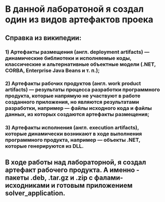 # В данной лаборатоной я создал один из видов артефактов проека

## Справка из википедии:
### 1) Артефакты размещения (англ. deployment artifacts) — динамические библиотеки и исполняемые коды, классические и альтернативные объектные модели (.NET, CORBA, Enterprise Java Beans и т. п.);
### 2) Артефакты рабочих продуктов (англ. work product artifacts) — результаты процесса разработки программного продукта, которые напрямую не участвуют в работе созданного приложения, но являются результатами разработки, например — файлы исходного кода и файлы данных, из которых создаются артефакты размещения;
### 3) Артефакты исполнения (англ. execution artifacts), которые динамически возникают в ходе выполнения программного продукта, например — объекты .NET, которые генерируются из DLL.

## В ходе работы над лабораторной, я создал артефакт рабочего продукта. А именно - пакеты .deb, .tar.gz и .zip с фалами-исходниками и готовым приложением solver_application.
